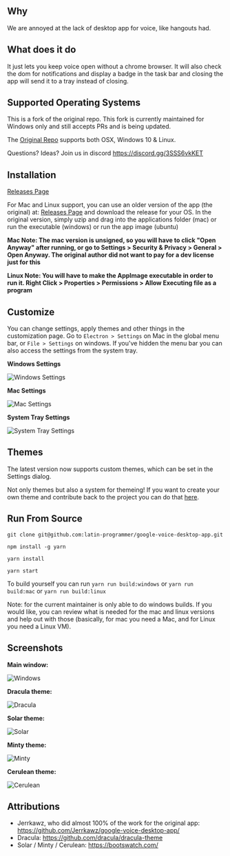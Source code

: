 ## Why
We are annoyed at the lack of desktop app for voice, like hangouts had.

## What does it do
It just lets you keep voice open without a chrome browser. It will also check the dom for notifications and display a badge in the task bar and closing the app will send it to a tray instead of closing.

## Supported Operating Systems
This is a fork of the original repo. This fork is currently maintained for Windows only and still accepts PRs and is being updated. 

The [Original Repo](https://github.com/Jerrkawz/google-voice-desktop-app/) supports both OSX, Windows 10 & Linux.

Questions? Ideas? Join us in discord https://discord.gg/3SSS6vkKET

## Installation
[Releases Page](https://github.com/latin-programmer/google-voice-desktop-app/releases)

For Mac and Linux support, you can use an older version of the app (the original) at: [Releases Page](https://github.com/Jerrkawz/google-voice-desktop-app/releases) and download the release for your OS. In the original version, simply uzip and drag into the applications folder (mac) or run the executable (windows) or run the app image (ubuntu)

**Mac Note: The mac version is unsigned, so you will have to click "Open Anyway" after running, or go to Settings > Security & Privacy > General > Open Anyway. The original author did not want to pay for a dev license just for this**

**Linux Note: You will have to make the AppImage executable in order to run it. Right Click > Properties > Permissions > Allow Executing file as a program**

## Customize
You can change settings, apply themes and other things in the customization page. Go to `Electron > Settings` on Mac in the global menu bar, or `File > Settings` on windows. If you've hidden the menu bar you can also access the settings from the system tray.

**Windows Settings**

![Windows Settings](/screenshots/windowsSettings.png?raw=true)

**Mac Settings**

![Mac Settings](/screenshots/macSettings.png?raw=true)

**System Tray Settings**

![System Tray Settings](/screenshots/systemTraySettings.png?raw=true)

## Themes
The latest version now supports custom themes, which can be set in the Settings dialog.

Not only themes but also a system for themeing! If you want to create your own theme and contribute back to the project you can do that [here](THEMES.md).

## Run From Source
`git clone git@github.com:latin-programmer/google-voice-desktop-app.git`

`npm install -g yarn`

`yarn install`

`yarn start`

To build yourself you can run
`yarn run build:windows` or `yarn run build:mac` or `yarn run build:linux`

Note: for the current maintainer is only able to do windows builds. If you would like, you can review what is needed for the mac and linux versions and help out with those (basically, for mac you need a Mac, and for Linux you need a Linux VM).

## Screenshots

**Main window:**

![Windows](/screenshots/windows.png?raw=true)

**Dracula theme:**

![Dracula](/screenshots/dracula.png?raw=true)

**Solar theme:**

![Solar](/screenshots/solar.png?raw=true)

**Minty theme:**

![Minty](/screenshots/minty.png?raw=true)

**Cerulean theme:**

![Cerulean](/screenshots/cerulean.png?raw=true)

## Attributions
- Jerrkawz, who did almost 100% of the work for the original app: https://github.com/Jerrkawz/google-voice-desktop-app/
- Dracula: https://github.com/dracula/dracula-theme
- Solar / Minty / Cerulean: https://bootswatch.com/
